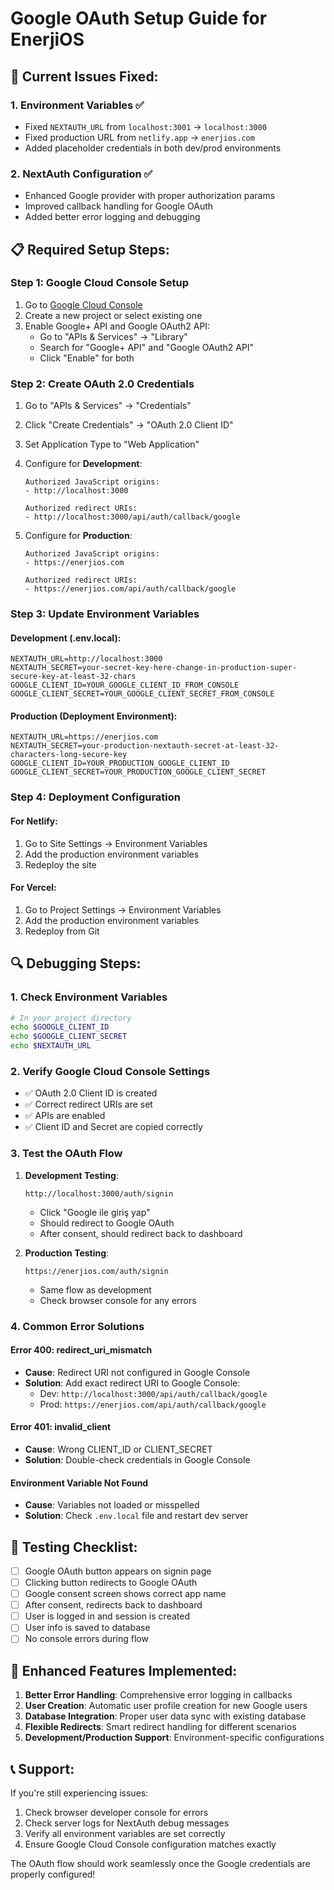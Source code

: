 # Google OAuth Setup Guide for EnerjiOS

## 🚨 Current Issues Fixed:

### 1. **Environment Variables** ✅
- Fixed `NEXTAUTH_URL` from `localhost:3001` → `localhost:3000`
- Fixed production URL from `netlify.app` → `enerjios.com`
- Added placeholder credentials in both dev/prod environments

### 2. **NextAuth Configuration** ✅
- Enhanced Google provider with proper authorization params
- Improved callback handling for Google OAuth
- Added better error logging and debugging

## 📋 Required Setup Steps:

### Step 1: Google Cloud Console Setup

1. Go to [Google Cloud Console](https://console.cloud.google.com/)
2. Create a new project or select existing one
3. Enable Google+ API and Google OAuth2 API:
   - Go to "APIs & Services" → "Library"
   - Search for "Google+ API" and "Google OAuth2 API"
   - Click "Enable" for both

### Step 2: Create OAuth 2.0 Credentials

1. Go to "APIs & Services" → "Credentials"
2. Click "Create Credentials" → "OAuth 2.0 Client ID"
3. Set Application Type to "Web Application"
4. Configure for **Development**:
   ```
   Authorized JavaScript origins:
   - http://localhost:3000

   Authorized redirect URIs:
   - http://localhost:3000/api/auth/callback/google
   ```

5. Configure for **Production**:
   ```
   Authorized JavaScript origins:
   - https://enerjios.com

   Authorized redirect URIs:
   - https://enerjios.com/api/auth/callback/google
   ```

### Step 3: Update Environment Variables

#### Development (.env.local):
```env
NEXTAUTH_URL=http://localhost:3000
NEXTAUTH_SECRET=your-secret-key-here-change-in-production-super-secure-key-at-least-32-chars
GOOGLE_CLIENT_ID=YOUR_GOOGLE_CLIENT_ID_FROM_CONSOLE
GOOGLE_CLIENT_SECRET=YOUR_GOOGLE_CLIENT_SECRET_FROM_CONSOLE
```

#### Production (Deployment Environment):
```env
NEXTAUTH_URL=https://enerjios.com
NEXTAUTH_SECRET=your-production-nextauth-secret-at-least-32-characters-long-secure-key
GOOGLE_CLIENT_ID=YOUR_PRODUCTION_GOOGLE_CLIENT_ID
GOOGLE_CLIENT_SECRET=YOUR_PRODUCTION_GOOGLE_CLIENT_SECRET
```

### Step 4: Deployment Configuration

#### For Netlify:
1. Go to Site Settings → Environment Variables
2. Add the production environment variables
3. Redeploy the site

#### For Vercel:
1. Go to Project Settings → Environment Variables
2. Add the production environment variables
3. Redeploy from Git

## 🔍 Debugging Steps:

### 1. Check Environment Variables
```bash
# In your project directory
echo $GOOGLE_CLIENT_ID
echo $GOOGLE_CLIENT_SECRET
echo $NEXTAUTH_URL
```

### 2. Verify Google Cloud Console Settings
- ✅ OAuth 2.0 Client ID is created
- ✅ Correct redirect URIs are set
- ✅ APIs are enabled
- ✅ Client ID and Secret are copied correctly

### 3. Test the OAuth Flow

1. **Development Testing**:
   ```
   http://localhost:3000/auth/signin
   ```
   - Click "Google ile giriş yap"
   - Should redirect to Google OAuth
   - After consent, should redirect back to dashboard

2. **Production Testing**:
   ```
   https://enerjios.com/auth/signin
   ```
   - Same flow as development
   - Check browser console for any errors

### 4. Common Error Solutions

#### Error 400: redirect_uri_mismatch
- **Cause**: Redirect URI not configured in Google Console
- **Solution**: Add exact redirect URI to Google Console:
  - Dev: `http://localhost:3000/api/auth/callback/google`
  - Prod: `https://enerjios.com/api/auth/callback/google`

#### Error 401: invalid_client
- **Cause**: Wrong CLIENT_ID or CLIENT_SECRET
- **Solution**: Double-check credentials in Google Console

#### Environment Variable Not Found
- **Cause**: Variables not loaded or misspelled
- **Solution**: Check `.env.local` file and restart dev server

## 🧪 Testing Checklist:

- [ ] Google OAuth button appears on signin page
- [ ] Clicking button redirects to Google OAuth
- [ ] Google consent screen shows correct app name
- [ ] After consent, redirects back to dashboard
- [ ] User is logged in and session is created
- [ ] User info is saved to database
- [ ] No console errors during flow

## 🚀 Enhanced Features Implemented:

1. **Better Error Handling**: Comprehensive error logging in callbacks
2. **User Creation**: Automatic user profile creation for new Google users
3. **Database Integration**: Proper user data sync with existing database
4. **Flexible Redirects**: Smart redirect handling for different scenarios
5. **Development/Production Support**: Environment-specific configurations

## 📞 Support:

If you're still experiencing issues:

1. Check browser developer console for errors
2. Check server logs for NextAuth debug messages
3. Verify all environment variables are set correctly
4. Ensure Google Cloud Console configuration matches exactly

The OAuth flow should work seamlessly once the Google credentials are properly configured!